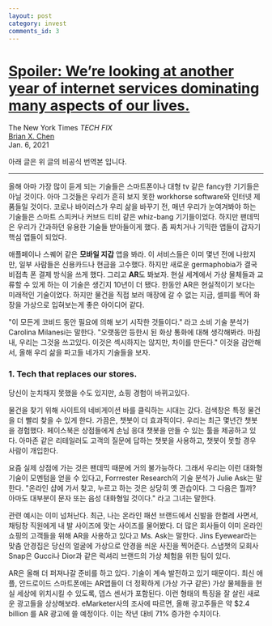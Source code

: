 ```yaml
---
layout: post
category: invest
comments_id: 3
---
```

# [ Spoiler: We’re looking at another year of internet services dominating many aspects of our lives.](https://www.nytimes.com/2021/01/06/technology/personaltech/tech-2021-augmented-reality-chatbots-wifi.html)  
The New York Times *TECH FIX*   
[Brian X. Chen](https://www.nytimes.com/by/brian-x-chen)   
Jan. 6, 2021

아래 글은 위 글의 비공식 번역본 입니다.

-----------------------------------------------------

올해 아마 가장 많이 듣게 되는 기술들은 스마트폰이나 대형 tv 같은 fancy한 기기들은 아닐 것이다. 아마 그것들은 우리가 흔히 보지 못한 workhorse software와 인터넷 제품들일 것이다. 코로나 바이러스가 우리 삶을 바꾸기 전, 매년 우리가 눈여겨봐야 하는 기술들은 스마트 스피커나 커브드 티비 같은 whiz-bang 기기들이었다. 하지만 팬데믹은 우리가 간과하던 유용한 기술들 받아들이게 했다. 좀 짜치거나 기믹한 앱들이 갑자기 핵심 앱들이 되었다. 

애플페이나 스퀘어 같은 **모바일 지갑** 앱을 봐라. 이 서비스들은 이미 몇년 전에 나왔지만, 일부 사람들은 신용카드나 현금을 고수했다. 하지만 새로운 germaphobia가 결국 비접촉 폰 결제 방식을 쓰게 했다. 그리고 **AR**도 봐보자. 현실 세계에서 가상 물체들과 교류할 수 있게 하는 이 기술은 생긴지 10년이 더 됐다. 한동안 AR은 현실적이기 보다는 미래적인 기술이었다. 하지만 물건을 직접 보러 매장에 갈 수 없는 지금, 셀피를 찍어 화장을 가상으로 입혀보는게 좋은 아이디어 같다.

"이 모든게 코비드 동안 필요에 의해 보기 시작한 것들이다." 라고 소비 기술 분석가 Carolina Milanesi는 말한다. "오랫동안 등한시 된 화상 통화에 대해 생각해봐라. 마침내, 우리는 그것을 쓰고있다. 이것은 섹시하지는 않지만, 차이를 만든다."
이것을 감안해서, 올해 우리 삶을 파고들 네가지 기술들을 보자.

### 1. Tech that replaces our stores.

당신이 눈치채지 못했을 수도 있지만, 쇼핑 경험이 바뀌고있다.

물건을 찾기 위해 사이트의 네비게이션 바를 클릭하는 시대는 갔다. 검색창은 특정 물건을 더 빨리 찾을 수 있게 한다. 가끔은, 챗봇이 더 효과적이다. 우리는 최근 몇년간 챗봇을 경험했다. 페이스북은 상점들에게 손님 응대 챗봇을 만들 수 있는 툴을 제공하고 있다. 아마존 같은 리테일러도 고객의 질문에 답하는 챗봇을 사용하고, 챗봇이 못할 경우 사람이 개입한다.

요즘 실제 상점에 가는 것은 팬데믹 때문에 거의 불가능하다. 그래서 우리는 이런 대화형 기술이 모멘텀을 얻을 수 있다고, Forrrester Research의 기술 분석가 Julie Ask는 말한다. "온라인 샵에 가서 찾고, 누르고 하는 것은 상당히 옛 관습이다. 그 다음은 뭘까? 아마도 대부분이 문자 또는 음성 대화형일 것이다." 라고 그녀는 말한다. 

관련 예시는 이미 넘처난다. 최근, 나는 온라인 패션 브랜드에서 신발을 한켤레 사면서, 채팅창 직원에게 내 발 사이즈에 맞는 사이즈를 물어봤다. 더 많은 회사들이 이미 온라인 쇼핑의 고객들을 위해 AR을 사용하고 있다고 Ms. Ask는 말한다. Jins Eyewear라는 맞춤 안경집은 당신의 얼굴에 가상으로 안경을 씌운 사진을 찍어준다. 스냅챗의 모회사 Snap은 Gucci나 Dior과 같은 럭셔리 브랜드의 가상 체험을 위한 팀이 있다.

AR은 올해 더 퍼져나갈 준비를 하고 있다. 기술이 계속 발전하고 있기 때문이다. 최신 애플, 안드로이드 스마트폰에는 AR앱들이 더 정확하게 (가상 가구 같은) 가상 물체들을 현실 세상에 위치시킬 수 있도록, 뎁스 센서가 포함된다. 이런 형태의 특징을 잘 살린 새로운 광고들을 상상해보라. eMarketer사의 조사에 따르면, 올해 광고주들은 약 $2.4 billion 를 AR 광고에 쓸 예정이다. 이는 작년 대비 71% 증가한 수치이다.
